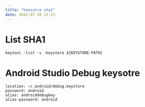 ```yaml
---
title: "keysotre sha1"
date: 2015-07-10 11:23
---
```


# List SHA1


    keytool -list -v -keystore ${KEYSTORE-PATH}


# Android Studio Debug keysotre


    location: ~/.android/debug.keystore
    password: android
    alias: androiddebugkey
    alias-password: android
